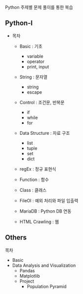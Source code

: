 Python 주제별 문제 풀이를 통한 복습
 
## Python-I 

* 목차  
  * Basic : 기초 
    * variable
    * operator
    * print, input
    
  * String : 문자열
    * string
    * escape
    
  * Control : 조건문, 반복문
    * if
    * while
    * for
    
  * Data Structure : 자료 구조
    * list
    * tuple
    * set
    * dict
    
  * regEx : 정규 표현식
  * Function : 함수
  * Class : 클래스
  * FileOI : 예외 처리와 파일 입출력
  * MariaDB : Python DB 연동
  * HTML Crawling : 웹

## Others

목차 
* Basic
* Data Analysis and Visualization
  * Pandas
  * Matplotlib 
  * Project 
    * Population Pyramid
